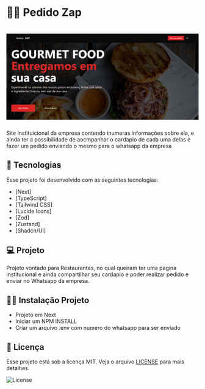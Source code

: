 # 🧑‍🍳 Pedido Zap

<h1 align="center"> <img alt="homePage" src="/public/images/site/homePage.png" /> </h1>

Site instituicional da empresa contendo inumeras informações sobre ela, e ainda ter a possibilidade de aocmpanhar o cardapio de cada uma delas e fazer um pedido enviando o mesmo para o whatsapp da empresa

## :rocket: Tecnologias

Esse projeto foi desenvolvido com as seguintes tecnologias:

- [Next]
- [TypeScript]
- [Tailwind CSS]
- [Lucide Icons]
- [Zod]
- [Zustand]
- [Shadcn/UI]

## :computer: Projeto

Projeto vontado para Restaurantes, no qual queiram ter uma pagina institucional e ainda compartilhar seu cardapio e poder realizar pedido e enviar no Whatsapp da empresa.

## 👨‍💻 Instalação Projeto

- Projeto em Next
- Iniciar um NPM INSTALL
- Criar um arquivo .env com numero do whatsapp para ser enviado

## 📝 Licença

Esse projeto está sob a licença MIT. Veja o arquivo [LICENSE](LICENSE) para mais detalhes.

<img alt="License" src="https://img.shields.io/static/v1?label=license&message=MIT&color=8B5CF6&labelColor=000000">
